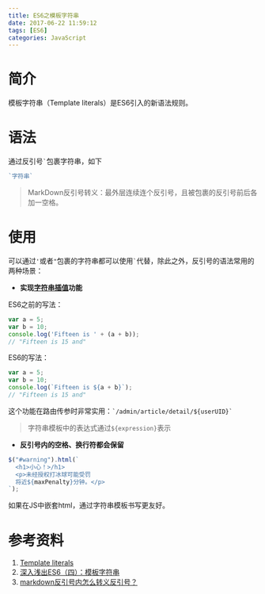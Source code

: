 ```yaml
---
title: ES6之模板字符串
date: 2017-06-22 11:59:12
tags: [ES6]
categories: JavaScript
---
```


# 简介

模板字符串（Template literals）是ES6引入的新语法规则。

# 语法

通过反引号`` ` ``包裹字符串，如下   

```js
`字符串`
```

> MarkDown反引号转义：最外层连续连个反引号，且被包裹的反引号前后各加一空格。

# 使用

可以通过`'`或者`"`包裹的字符串都可以使用`` ` ``代替，除此之外，反引号的语法常用的两种场景：   

- **实现[字符串插值](https://en.wikipedia.org/wiki/String_interpolation)功能**   

ES6之前的写法：   

```js
var a = 5;
var b = 10;
console.log('Fifteen is ' + (a + b));
// "Fifteen is 15 and"
```

ES6的写法：   

```js
var a = 5;
var b = 10;
console.log(`Fifteen is ${a + b}`);
// "Fifteen is 15 and"
```

这个功能在路由传参时非常实用：`` `/admin/article/detail/${userUID}` ``

> 字符串模板中的表达式通过`${expression}`表示

- **反引号内的空格、换行符都会保留**   

```js
$("#warning").html(`
  <h1>小心！>/h1>
  <p>未经授权打冰球可能受罚
  将近${maxPenalty}分钟。</p>
`);
```

如果在JS中嵌套html，通过字符串模板书写更友好。

# 参考资料   
1. [Template literals](https://developer.mozilla.org/en-US/docs/Web/JavaScript/Reference/Template_literals)
2. [深入浅出ES6（四）：模板字符串](http://www.infoq.com/cn/articles/es6-in-depth-template-string)
3. [markdown反引号内怎么转义反引号？](https://www.v2ex.com/t/57233)
